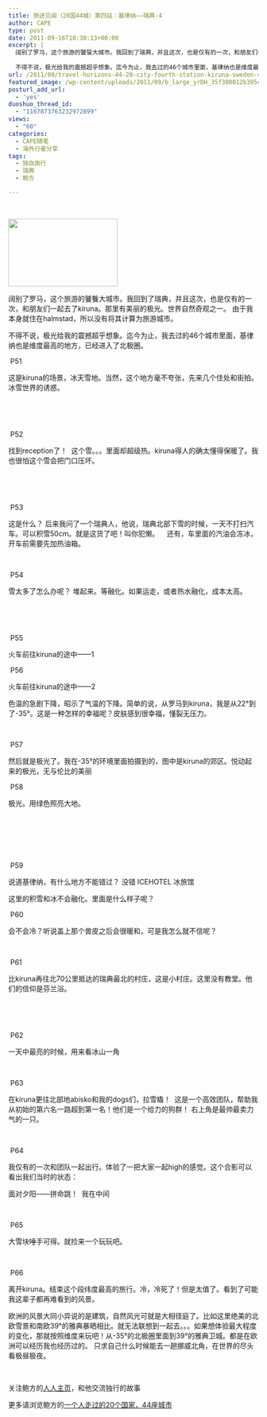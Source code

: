 ```yaml
---
title: 旅途见闻（20国44城）第四站：基律纳——瑞典-4
author: CAPE
type: post
date: 2011-09-16T18:30:13+00:00
excerpt: |
  阔别了罗马，这个旅游的饕餮大城市。我回到了瑞典，并且这次，也是仅有的一次，和朋友们一起去了kiruna。那里有美丽的极光。世界自然奇观之一。 由于我本身就住在halmstad，所以没有将其计算为旅游城市。
  
  不得不说，极光给我的震撼超乎想象。迄今为止，我去过的46个城市里面，基律纳也是维度最高的地方，已经进入了北极圈。
url: /2011/09/travel-horizons-44-20-city-fourth-station-kiruna-sweden-4/
featured_image: /wp-content/uploads/2011/09/b_large_yrDH_35f300012b395c43-1.jpg
posturl_add_url:
  - 'yes'
duoshuo_thread_id:
  - "1167873763232972899"
views:
  - "60"
categories:
  - CAPE随笔
  - 海外行者分享
tags:
  - 独自旅行
  - 瑞典
  - 鲍方

---
```

&nbsp;

**<img src="http://t2.gstatic.com/images?q=tbn:ANd9GcRHQtADHxCL_-La3e0svGRJvmLzWx56_tOUH6eERSe1Ulx69S0sEA" alt="" width="220" height="136" border="0" />**

阔别了罗马，这个旅游的饕餮大城市。我回到了瑞典，并且这次，也是仅有的一次，和朋友们一起去了kiruna。那里有美丽的极光。世界自然奇观之一。 由于我本身就住在halmstad，所以没有将其计算为旅游城市。

不得不说，极光给我的震撼超乎想象。迄今为止，我去过的46个城市里面，基律纳也是维度最高的地方，已经进入了北极圈。

<img src="http://fmn.rrimg.com/fmn054/20110904/0905/b_large_UG2s_688000012b715c42.jpg" alt="" border="0" /> P51

这是kiruna的场景，冰天雪地。当然，这个地方毫不夸张，先来几个住处和街拍。冰雪世界的诱惑。

&nbsp;

&nbsp;

<img src="http://fmn.rrimg.com/fmn053/20110904/0905/b_large_xZWM_3de1000133965c3f.jpg" alt="" border="0" /> P52

找到reception了！  这个雪。。。里面却超级热。kiruna得人的确太懂得保暖了。我也很怕这个雪会把门口压坏。

&nbsp;

&nbsp;

<img src="http://fmn.rrimg.com/fmn049/20110904/0905/b_large_EnbK_39e90000f9515c70.jpg" alt="" border="0" /> P53

这是什么？ 后来我问了一个瑞典人，他说，瑞典北部下雪的时候，一天不打扫汽车。可以积雪50cm。就是这货了吧！叫你犯懒。    还有，车里面的汽油会冻冰，开车前需要先加热油箱。

&nbsp;

<img src="http://fmn.rrimg.com/fmn055/20110904/0905/b_large_xqY9_35fd00012ae25c43.jpg" alt="" border="0" /> P54

雪太多了怎么办呢？ 堆起来。等融化。如果运走，或者热水融化，成本太高。

&nbsp;

&nbsp;

<img src="http://fmn.xnpic.com/fmn050/20110904/0910/b_large_AY9M_568c0001274b5c44.jpg" alt="" border="0" /> P55

火车前往kiruna的途中——1

<img src="http://fmn.rrimg.com/fmn047/20110904/0910/b_large_SvKu_05320000f9385c73.jpg" alt="" border="0" /> P56

火车前往kiruna的途中——2

色温的急剧下降，昭示了气温的下降。简单的说，从罗马到kiruna，我是从22°到了-35°。这是一种怎样的幸福呢？皮肤感到很幸福，懂裂无压力。

&nbsp;

<img src="http://fmn.rrfmn.com/fmn048/20110904/0910/b_large_AJgS_39a10000f91c5c70.jpg" alt="" border="0" /> P57

然后就是极光了。我在-35°的环境里面拍摄到的，图中是kiruna的郊区。悦动起来的极光，无与伦比的美丽

<img src="http://fmn.rrimg.com/fmn047/20110905/0725/b_large_PT5i_39de000131485c70.jpg" alt="" border="0" /> P58

极光。用绿色照亮大地。

&nbsp;

&nbsp;

&nbsp;

<img src="http://fmn.rrimg.com/fmn054/20110904/0910/b_large_WDPi_3dd800011b6a5c3f.jpg" alt="" border="0" /> P59

说道基律纳，有什么地方不能错过？ 没错 ICEHOTEL 冰旅馆

这里的积雪和冰不会融化。里面是什么样子呢？

<img src="http://fmn.rrimg.com/fmn051/20110904/0915/b_large_LIJe_364700012aaa5c43.jpg" alt="" border="0" /> P60

会不会冷？听说盖上那个兽皮之后会很暖和，可是我怎么就不信呢？

&nbsp;

<img src="http://fmn.rrimg.com/fmn051/20110904/0915/b_large_SD1K_35fa00012a185c43.jpg" alt="" border="0" /> P61

比kiruna再往北70公里抵达的瑞典最北的村庄，这是小村庄。这里没有教堂。他们的信仰是芬兰浴。

&nbsp;

&nbsp;

<img src="http://fmn.rrimg.com/fmn047/20110904/0915/b_large_VCEI_3df700011f575c3f.jpg" alt="" border="0" /> P62

一天中最亮的时候，用来看冰山一角

&nbsp;

<img src="http://fmn.rrfmn.com/fmn048/20110904/0920/b_large_Fzko_7cb30000f8095c72.jpg" alt="" border="0" /> P63

在kiruna更往北部地abisko和我的dogs们，拉雪橇！  这是一个高效团队，帮助我从初始的第六名一路超到第一名！他们是一个给力的狗群！ 右上角是最帅最卖力气的一只。

&nbsp;

<img src="http://fmn.rrimg.com/fmn054/20110904/0925/b_large_fMT5_3e2a000118eb5c3f.jpg" alt="" border="0" /> P64

我仅有的一次和团队一起出行。体验了一把大家一起high的感觉。这个合影可以看出我们当时的状态：

面对夕阳——拼命跳！  我在中间

&nbsp;

<img src="http://fmn.rrimg.com/fmn047/20110904/0935/b_large_1jdf_05270000fb0c5c73.jpg" alt="" border="0" /> P65

大雪块唾手可得。就捡来一个玩玩吧。

&nbsp;

<img src="http://fmn.rrimg.com/fmn046/20110904/0935/b_large_yrDH_35f300012b395c43.jpg" alt="" border="0" /> P66

离开kiruna。结束这个段纬度最高的旅行。冷，冷死了！但是太值了。看到了可能我这辈子都再难看到的风景。

欧洲的风景大同小异说的是建筑，自然风光可就是大相径庭了。比如这里绝美的北欧雪景和南欧39°的雅典暴晒相比。就无法联想到一起去。。。如果想体验最大程度的变化，那就按照维度来玩吧！从-35°的北极圈里面到39°的雅典卫城。都是在欧洲可以经历我也经历过的。 只求自己什么时候能去一趟挪威北角，在世界的尽头看极昼极夜。

&nbsp;

关注鲍方的<a href="http://www.renren.com/baofang777" target="_blank">人人主页</a>，和他交流独行的故事

更多请浏览鲍方的[一个人走过的20个国家，44座城市][1]

 [1]: http://www.capechina.org/2011/09/a-person-traveled-20-countries-44-cities/